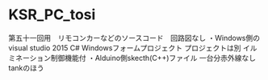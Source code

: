 # KSR_PC_tosi
第五十一回用　リモコンカーなどのソースコード　回路図なし
・Windows側のvisual studio 2015 C# Windowsフォームプロジェクト
プロジェクトは別
 イルミネーション制御機能付
・Alduino側skecth(C++)ファイル 一台分赤外線なし
tankのほう
